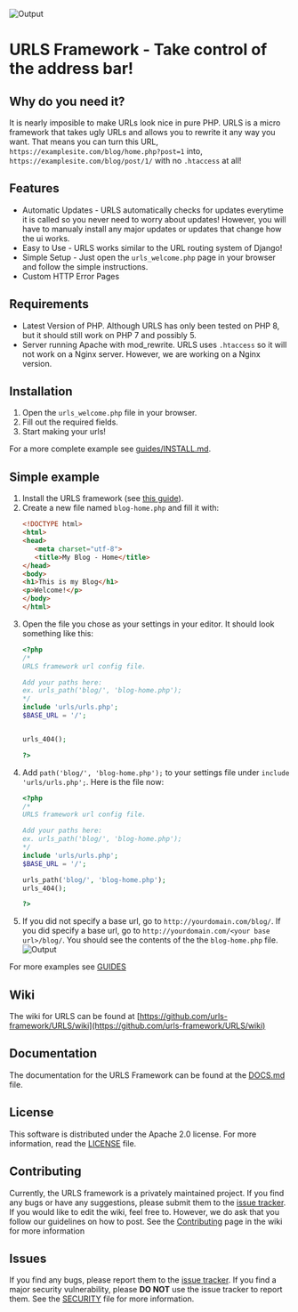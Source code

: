 ![Output](https://github.com/urls-framework/URLS/blob/main/examples/static/logo.png?raw=true)
# URLS Framework - Take control of the address bar!

## Why do you need it?
It is nearly imposible to make URLs look nice in pure PHP. URLS is a micro framework that takes ugly URLs and allows you to rewrite it any way you want. That means you can turn this URL, `https://examplesite.com/blog/home.php?post=1` into, `https://examplesite.com/blog/post/1/` with no `.htaccess` at all!

## Features
* Automatic Updates - URLS automatically checks for updates everytime it is called so you never need to worry about updates! However, you will have to manualy install any major updates or updates that change how the ui works.
* Easy to Use - URLS works similar to the URL routing system of Django!
* Simple Setup - Just open the `urls_welcome.php` page in your browser and follow the simple instructions.
* Custom HTTP Error Pages

## Requirements
* Latest Version of PHP. Although URLS has only been tested on PHP 8, but it should still work on PHP 7 and possibly 5.
* Server running Apache with mod_rewrite. URLS uses `.htaccess` so it will not work on a Nginx server. However, we are working on a Nginx version.

## Installation
1. Open the `urls_welcome.php` file in your browser.
2. Fill out the required fields.
3. Start making your urls!  
  
For a more complete example see [guides/INSTALL.md](https://github.com/urls-framework/URLS/blob/main/guides/INSTALL.md).

## Simple example
1. Install the URLS framework (see [this guide](https://github.com/urls-framework/URLS/blob/main/guides/INSTALL.md)).
2. Create a new file named `blog-home.php` and fill it with:
   ```HTML
   <!DOCTYPE html>
   <html>
   <head>
      <meta charset="utf-8">
      <title>My Blog - Home</title>
   </head>
   <body>
   <h1>This is my Blog</h1>
   <p>Welcome!</p>
   </body>
   </html>
   ```
3. Open the file you chose as your settings in your editor. It should look something like this:
   ```PHP
   <?php
   /*
   URLS framework url config file.
   
   Add your paths here:
   ex. urls_path('blog/', 'blog-home.php');
   */
   include 'urls/urls.php';
   $BASE_URL = '/';
   
   
   urls_404();
   
   ?>
   ```
4. Add `path('blog/', 'blog-home.php');` to your settings file under `include 'urls/urls.php';`. Here is the file now:
   ```PHP
   <?php
   /*
   URLS framework url config file.
   
   Add your paths here:
   ex. urls_path('blog/', 'blog-home.php');
   */
   include 'urls/urls.php';
   $BASE_URL = '/';
   
   urls_path('blog/', 'blog-home.php');
   urls_404();
   
   ?>
   ```
5. If you did not specify a base url, go to `http://yourdomain.com/blog/`. If you did specify a base url, go to `http://yourdomain.com/<your base url>/blog/`. You should see the contents of the the `blog-home.php` file.
![Output](https://github.com/urls-framework/URLS/blob/main/examples/Simple%20Example/example1.png?raw=true)

For more examples see [GUIDES](https://github.com/urls-framework/URLS/blob/main/GUIDES.md)

## Wiki
The wiki for URLS can be found at [https://github.com/urls-framework/URLS/wiki](https://github.com/urls-framework/URLS/wiki)

## Documentation
The documentation for the URLS Framework can be found at the [DOCS.md](https://github.com/urls-framework/URLS/blob/main/DOCS.md) file.

## License
This software is distributed under the Apache 2.0 license. For more information, read the [LICENSE](https://github.com/urls-framework/urls/blob/main/LICENSE) file.

## Contributing
Currently, the URLS framework is a privately maintained project. If you find any bugs or have any suggestions, please submit them to the [issue tracker](https://github.com/urls-framework/URLS/issues). If you would like to edit the wiki, feel free to. However, we do ask that you follow our guidelines on how to post. See the [Contributing](https://github.com/urls-framework/URLS/wiki/Contributing) page in the wiki for more information

## Issues
If you find any bugs, please report them to the [issue tracker](https://github.com/urls-framework/URLS/issues). If you find a major security vulnerability, please **DO NOT** use the issue tracker to report them. See the [SECURITY](https://github.com/urls-framework/URLS/blob/main/SECURITY.md) file for more information.
